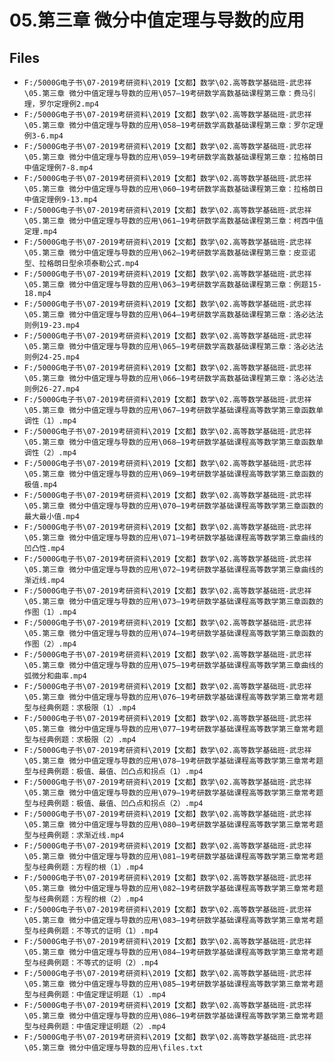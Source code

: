 # 05.第三章 微分中值定理与导数的应用

## Files

- `F:/5000G电子书\07-2019考研资料\2019【文都】数学\02.高等数学基础班-武忠祥\05.第三章 微分中值定理与导数的应用\057—19考研数学高数基础课程第三章：费马引理，罗尔定理例2.mp4`
- `F:/5000G电子书\07-2019考研资料\2019【文都】数学\02.高等数学基础班-武忠祥\05.第三章 微分中值定理与导数的应用\058—19考研数学高数基础课程第三章：罗尔定理例3-6.mp4`
- `F:/5000G电子书\07-2019考研资料\2019【文都】数学\02.高等数学基础班-武忠祥\05.第三章 微分中值定理与导数的应用\059—19考研数学高数基础课程第三章：拉格朗日中值定理例7-8.mp4`
- `F:/5000G电子书\07-2019考研资料\2019【文都】数学\02.高等数学基础班-武忠祥\05.第三章 微分中值定理与导数的应用\060—19考研数学高数基础课程第三章：拉格朗日中值定理例9-13.mp4`
- `F:/5000G电子书\07-2019考研资料\2019【文都】数学\02.高等数学基础班-武忠祥\05.第三章 微分中值定理与导数的应用\061—19考研数学高数基础课程第三章：柯西中值定理.mp4`
- `F:/5000G电子书\07-2019考研资料\2019【文都】数学\02.高等数学基础班-武忠祥\05.第三章 微分中值定理与导数的应用\062—19考研数学高数基础课程第三章：皮亚诺型、拉格朗日型余项泰勒公式.mp4`
- `F:/5000G电子书\07-2019考研资料\2019【文都】数学\02.高等数学基础班-武忠祥\05.第三章 微分中值定理与导数的应用\063—19考研数学高数基础课程第三章：例题15-18.mp4`
- `F:/5000G电子书\07-2019考研资料\2019【文都】数学\02.高等数学基础班-武忠祥\05.第三章 微分中值定理与导数的应用\064—19考研数学高数基础课程第三章：洛必达法则例19-23.mp4`
- `F:/5000G电子书\07-2019考研资料\2019【文都】数学\02.高等数学基础班-武忠祥\05.第三章 微分中值定理与导数的应用\065—19考研数学高数基础课程第三章：洛必达法则例24-25.mp4`
- `F:/5000G电子书\07-2019考研资料\2019【文都】数学\02.高等数学基础班-武忠祥\05.第三章 微分中值定理与导数的应用\066—19考研数学高数基础课程第三章：洛必达法则例26-27.mp4`
- `F:/5000G电子书\07-2019考研资料\2019【文都】数学\02.高等数学基础班-武忠祥\05.第三章 微分中值定理与导数的应用\067—19考研数学基础课程高等数学第三章函数单调性（1）.mp4`
- `F:/5000G电子书\07-2019考研资料\2019【文都】数学\02.高等数学基础班-武忠祥\05.第三章 微分中值定理与导数的应用\068—19考研数学基础课程高等数学第三章函数单调性（2）.mp4`
- `F:/5000G电子书\07-2019考研资料\2019【文都】数学\02.高等数学基础班-武忠祥\05.第三章 微分中值定理与导数的应用\069—19考研数学基础课程高等数学第三章函数的极值.mp4`
- `F:/5000G电子书\07-2019考研资料\2019【文都】数学\02.高等数学基础班-武忠祥\05.第三章 微分中值定理与导数的应用\070—19考研数学基础课程高等数学第三章函数的最大最小值.mp4`
- `F:/5000G电子书\07-2019考研资料\2019【文都】数学\02.高等数学基础班-武忠祥\05.第三章 微分中值定理与导数的应用\071—19考研数学基础课程高等数学第三章曲线的凹凸性.mp4`
- `F:/5000G电子书\07-2019考研资料\2019【文都】数学\02.高等数学基础班-武忠祥\05.第三章 微分中值定理与导数的应用\072—19考研数学基础课程高等数学第三章曲线的渐近线.mp4`
- `F:/5000G电子书\07-2019考研资料\2019【文都】数学\02.高等数学基础班-武忠祥\05.第三章 微分中值定理与导数的应用\073—19考研数学基础课程高等数学第三章函数的作图（1）.mp4`
- `F:/5000G电子书\07-2019考研资料\2019【文都】数学\02.高等数学基础班-武忠祥\05.第三章 微分中值定理与导数的应用\074—19考研数学基础课程高等数学第三章函数的作图（2）.mp4`
- `F:/5000G电子书\07-2019考研资料\2019【文都】数学\02.高等数学基础班-武忠祥\05.第三章 微分中值定理与导数的应用\075—19考研数学基础课程高等数学第三章曲线的弧微分和曲率.mp4`
- `F:/5000G电子书\07-2019考研资料\2019【文都】数学\02.高等数学基础班-武忠祥\05.第三章 微分中值定理与导数的应用\076—19考研数学基础课程高等数学第三章常考题型与经典例题：求极限（1）.mp4`
- `F:/5000G电子书\07-2019考研资料\2019【文都】数学\02.高等数学基础班-武忠祥\05.第三章 微分中值定理与导数的应用\077—19考研数学基础课程高等数学第三章常考题型与经典例题：求极限（2）.mp4`
- `F:/5000G电子书\07-2019考研资料\2019【文都】数学\02.高等数学基础班-武忠祥\05.第三章 微分中值定理与导数的应用\078—19考研数学基础课程高等数学第三章常考题型与经典例题：极值、最值、凹凸点和拐点（1）.mp4`
- `F:/5000G电子书\07-2019考研资料\2019【文都】数学\02.高等数学基础班-武忠祥\05.第三章 微分中值定理与导数的应用\079—19考研数学基础课程高等数学第三章常考题型与经典例题：极值、最值、凹凸点和拐点（2）.mp4`
- `F:/5000G电子书\07-2019考研资料\2019【文都】数学\02.高等数学基础班-武忠祥\05.第三章 微分中值定理与导数的应用\080—19考研数学基础课程高等数学第三章常考题型与经典例题：求渐近线.mp4`
- `F:/5000G电子书\07-2019考研资料\2019【文都】数学\02.高等数学基础班-武忠祥\05.第三章 微分中值定理与导数的应用\081—19考研数学基础课程高等数学第三章常考题型与经典例题：方程的根（1）.mp4`
- `F:/5000G电子书\07-2019考研资料\2019【文都】数学\02.高等数学基础班-武忠祥\05.第三章 微分中值定理与导数的应用\082—19考研数学基础课程高等数学第三章常考题型与经典例题：方程的根（2）.mp4`
- `F:/5000G电子书\07-2019考研资料\2019【文都】数学\02.高等数学基础班-武忠祥\05.第三章 微分中值定理与导数的应用\083—19考研数学基础课程高等数学第三章常考题型与经典例题：不等式的证明（1）.mp4`
- `F:/5000G电子书\07-2019考研资料\2019【文都】数学\02.高等数学基础班-武忠祥\05.第三章 微分中值定理与导数的应用\084—19考研数学基础课程高等数学第三章常考题型与经典例题：不等式的证明（2）.mp4`
- `F:/5000G电子书\07-2019考研资料\2019【文都】数学\02.高等数学基础班-武忠祥\05.第三章 微分中值定理与导数的应用\085—19考研数学基础课程高等数学第三章常考题型与经典例题：中值定理证明题（1）.mp4`
- `F:/5000G电子书\07-2019考研资料\2019【文都】数学\02.高等数学基础班-武忠祥\05.第三章 微分中值定理与导数的应用\086—19考研数学基础课程高等数学第三章常考题型与经典例题：中值定理证明题（2）.mp4`
- `F:/5000G电子书\07-2019考研资料\2019【文都】数学\02.高等数学基础班-武忠祥\05.第三章 微分中值定理与导数的应用\files.txt`
